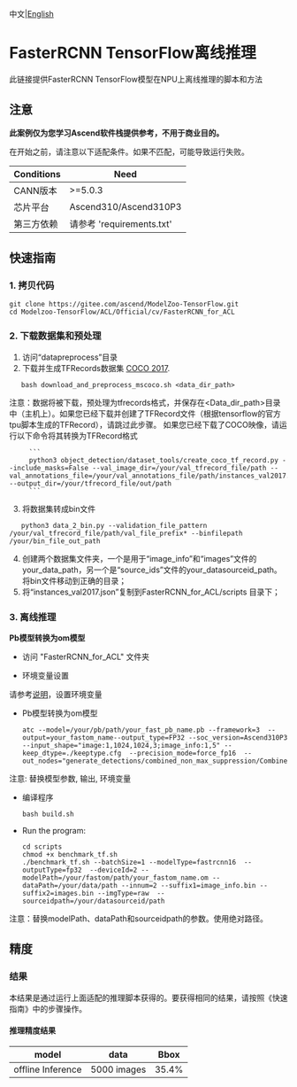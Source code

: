 中文|[English](README_EN.md)

# FasterRCNN TensorFlow离线推理

此链接提供FasterRCNN TensorFlow模型在NPU上离线推理的脚本和方法

## 注意
**此案例仅为您学习Ascend软件栈提供参考，不用于商业目的。**

在开始之前，请注意以下适配条件。如果不匹配，可能导致运行失败。

| Conditions | Need |
| --- | --- |
| CANN版本 | >=5.0.3 |
| 芯片平台| Ascend310/Ascend310P3 |
| 第三方依赖| 请参考 'requirements.txt' |

## 快速指南

### 1. 拷贝代码

```shell
git clone https://gitee.com/ascend/ModelZoo-TensorFlow.git
cd Modelzoo-TensorFlow/ACL/Official/cv/FasterRCNN_for_ACL
```

### 2. 下载数据集和预处理

1. 访问“datapreprocess”目录
2. 下载并生成TFRecords数据集 [COCO 2017](http://cocodataset.org/#download).

```
   bash download_and_preprocess_mscoco.sh <data_dir_path>
```
   注意：数据将被下载，预处理为tfrecords格式，并保存在<Data_dir_path>目录中（主机上）。如果您已经下载并创建了TFRecord文件（根据tensorflow的官方tpu脚本生成的TFRecord），请跳过此步骤。 
         如果您已经下载了COCO映像，请运行以下命令将其转换为TFRecord格式

         ```
         python3 object_detection/dataset_tools/create_coco_tf_record.py --include_masks=False --val_image_dir=/your/val_tfrecord_file/path --val_annotations_file=/your/val_annotations_file/path/instances_val2017.json --output_dir=/your/tfrecord_file/out/path
         ```
    
3. 将数据集转成bin文件
```
   python3 data_2_bin.py --validation_file_pattern /your/val_tfrecord_file/path/val_file_prefix* --binfilepath /your/bin_file_out_path 
```
4. 创建两个数据集文件夹，一个是用于“image_info”和“images”文件的your_data_path，另一个是“source_ids”文件的your_datasourceid_path。将bin文件移动到正确的目录；
5. 将“instances_val2017.json”复制到FasterRCNN_for_ACL/scripts 目录下；
 
### 3. 离线推理

**Pb模型转换为om模型**
- 访问 "FasterRCNN_for_ACL" 文件夹

- 环境变量设置

 请参考[说明](https://gitee.com/ascend/ModelZoo-TensorFlow/wikis/02.%E7%A6%BB%E7%BA%BF%E6%8E%A8%E7%90%86%E6%A1%88%E4%BE%8B/Ascend%E5%B9%B3%E5%8F%B0%E6%8E%A8%E7%90%86%E7%8E%AF%E5%A2%83%E5%8F%98%E9%87%8F%E8%AE%BE%E7%BD%AE?sort_id=6458719)，设置环境变量

- Pb模型转换为om模型

  ```
  atc --model=/your/pb/path/your_fast_pb_name.pb --framework=3  --output=your_fastom_name--output_type=FP32 --soc_version=Ascend310P3 --input_shape="image:1,1024,1024,3;image_info:1,5" --keep_dtype=./keeptype.cfg  --precision_mode=force_fp16  --out_nodes="generate_detections/combined_non_max_suppression/CombinedNonMaxSuppression:3;generate_detections/denormalize_box/concat:0;generate_detections/add:0;generate_detections/combined_non_max_suppression/CombinedNonMaxSuppression:1"
  ```
注意: 替换模型参数, 输出, 环境变量

- 编译程序

  ```
  bash build.sh
  ```

- Run the program:

  ```
  cd scripts
  chmod +x benchmark_tf.sh
  ./benchmark_tf.sh --batchSize=1 --modelType=fastrcnn16  --outputType=fp32  --deviceId=2 --modelPath=/your/fastom/path/your_fastom_name.om --dataPath=/your/data/path --innum=2 --suffix1=image_info.bin --suffix2=images.bin --imgType=raw  --sourceidpath=/your/datasourceid/path
  ```
注意：替换modelPath、dataPath和sourceidpath的参数。使用绝对路径。



## 精度

### 结果

本结果是通过运行上面适配的推理脚本获得的。要获得相同的结果，请按照《快速指南》中的步骤操作。

#### 推理精度结果

|       model       | **data**    |      Bbox      |
| :---------------: | :-------:   | :------------: |
| offline Inference | 5000 images |      35.4%     |
